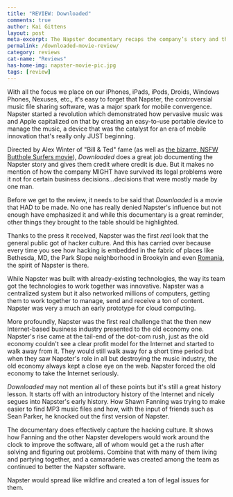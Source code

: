 ```yaml
---
title: "REVIEW: Downloaded"
comments: true
author: Kai Gittens
layout: post
meta-excerpt: The Napster documentary recaps the company’s story and the atmosphere it created, but it doesn't tell the whole story.
permalink: /downloaded-movie-review/
category: reviews
cat-name: "Reviews"
has-home-img: napster-movie-pic.jpg
tags: [review]
---
```

With all the focus we place on our iPhones, iPads, iPods, Droids, Windows Phones, Nexuses, etc., it's easy to forget that Napster, the controversial music file sharing software, was a major spark for mobile convergence. Napster started a revolution which demonstrated how pervasive music was and Apple capitalized on that by creating an easy-to-use portable device to manage the music, a device that was the catalyst for an era of mobile innovation that's really only JUST beginning.

Directed by Alex Winter of "Bill & Ted" fame (as well as [the bizarre, NSFW Butthole Surfers movie](https://www.youtube.com/watch?v=dBLUrDOxVX4 "Watch Butthole Surfers 'Entering Texas Bar-B-Que Movie'")), *Downloaded* does a great job documenting the Napster story and gives them credit where credit is due. But it makes no mention of how the company MIGHT have survived its legal problems were it not for certain business decisions...decisions that were mostly made by one man.

Before we get to the review, it needs to be said that *Downloaded* is a movie that HAD to be made. No one has really denied Napster's influence but not enough have emphasized it and while this documentary is a great reminder, other things they brought to the table should be highlighted.

Thanks to the press it received, Napster was the first *real* look that the general public got of hacker culture. And this has carried over because every time you see how hacking is embedded in the fabric of places like Bethesda, MD, the Park Slope neighborhood in Brookyln and even [Romania](http://www.worldcrunch.com/tech-science/in-romania-a-quiet-city-has-become-the-global-hub-for-hackers-and-online-crooks/hacking-hacker-romania-pirate-scam-internet-website/c4s10532/#.UpUGLmRDs5U "Romania's hacking city"), the spirit of Napster is there.

While Napster was built with already-existing technologies, the way its team got the technologies to work together was innovative. Napster was a centralized system but it also networked millions of computers, getting them to work together to manage, send and receive a ton of content. Napster was very a much an early prototype for cloud computing.

More profoundly, Napster was the first real challenge that the then new Internet-based business industry presented to the old economy one. Napster's rise came at the tail-end of the dot-com rush, just as the old economy couldn't see a clear profit model for the Internet and started to walk away from it. They would still walk away for a short time period but when they saw Napster's role in all but destroying the music industry, the old economy always kept a close eye on the web.  Napster forced the old economy to take the Internet seriously.

*Downloaded* may not mention all of these points but it's still a great history lesson.  It starts off with an introductory history of the Internet and nicely segues into Napster's early history. How Shawn Fanning was trying to make easier to find MP3 music files and how, with the input of friends such as Sean Parker, he knocked out the first version of Napster.

The documentary does effectively capture the hacking culture. It shows how Fanning and the other Napster developers would work around the clock to improve the software, all of whom would get a the rush after solving and figuring out problems. Combine that with many of them living and partying together, and a camaraderie was created among the team as continued to better the Napster software.

Napster would spread like wildfire and created a ton of legal issues for them. 